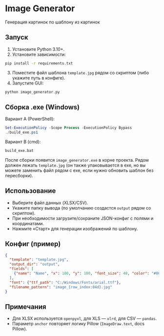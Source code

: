 # Image Generator

Генерация картинок по шаблону из картинок

## Запуск

1. Установите Python 3.10+.
2. Установите зависимости:

```bash
pip install -r requirements.txt
```

3. Поместите файл шаблона `template.jpg` рядом со скриптом (либо укажите путь в конфиге).
4. Запустите GUI:

```bash
python image_generator.py
```

## Сборка .exe (Windows)

Вариант A (PowerShell):

```powershell
Set-ExecutionPolicy -Scope Process -ExecutionPolicy Bypass
./build_exe.ps1
```

Вариант B (cmd):

```bat
build_exe.bat
```

После сборки появится `image_generator.exe` в корне проекта. Рядом должен лежать `template.jpg` (он также упаковывается в exe, но вы можете заменить файл рядом с exe, если нужно обновить шаблон без пересборки).

## Использование

- Выберите файл данных (XLSX/CSV).
- Укажите папку вывода (по умолчанию создастся `output` рядом со скриптом).
- При необходимости загрузите/сохраните JSON-конфиг с полями и координатами.
- Нажмите «Старт» для генерации изображений по шаблону.

## Конфиг (пример)

```json
{
  "template": "template.jpg",
  "output_dir": "output",
  "fields": [
    {"name": "Name", "x": 100, "y": 100, "font_size": 48, "color": "#000000", "anchor": "la"}
  ],
  "font": {"ttf_path": "C:/Windows/Fonts/arial.ttf"},
  "filename_pattern": "image_{row_index:04d}.jpg"
}
```

## Примечания

- Для XLSX используется `openpyxl`, для XLS — `xlrd`, для CSV — `pandas`.
- Параметр `anchor` повторяет логику Pillow (`ImageDraw.text`, docs Pillow).